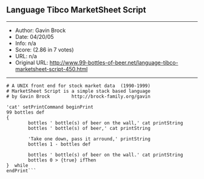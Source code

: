 
## Language Tibco MarketSheet Script ##
---
- Author: Gavin Brock
- Date: 04/20/05
- Info: n/a
- Score:  (2.86 in 7 votes)
- URL: n/a
- Original URL: http://www.99-bottles-of-beer.net/language-tibco-marketsheet-script-450.html
---

```# 99 Bottles of Beer Song in Tibco MarketSheet Script
# A UNIX front end for stock market data  (1990-1999)
# MarketSheet Script is a simple stack based language
# by Gavin Brock        http://brock-family.org/gavin

'cat' setPrintCommand beginPrint
99 bottles def
{
        bottles ' bottle(s) of beer on the wall,' cat printString
        bottles ' bottle(s) of beer,' cat printString

        'Take one down, pass it arround,' printString
        bottles 1 - bottles def

        bottles ' bottle(s) of beer on the wall.' cat printString
        bottles 0 > {true} ifThen
}  while
endPrint```